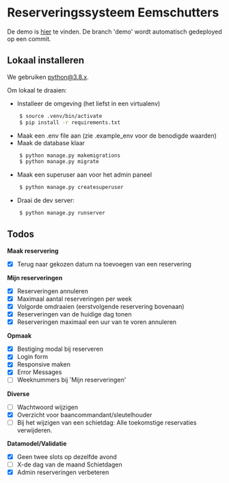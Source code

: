 # Reserveringssysteem Eemschutters

De demo is [hier](https://eemschutters-reserveringen.herokuapp.com/) te vinden. De branch 'demo' wordt automatisch gedeployed op een commit.

## Lokaal installeren
We gebruiken [python@3.8.x](https://www.python.org/downloads/release/python-380/).

Om lokaal te draaien:
    
- Installeer de omgeving (het liefst in een virtualenv)
        
```bash
    $ source .venv/bin/activate
    $ pip install -r requirements.txt
```
- Maak een .env file aan (zie .example_env voor de benodigde waarden)
- Maak de database klaar 

```bash
    $ python manage.py makemigrations
    $ python manage.py migrate
```
- Maak een superuser aan voor het admin paneel
```bash
    $ python manage.py createsuperuser
```
- Draai de dev server:
```bash
    $ python manage.py runserver
```

## Todos

**Maak reservering**
- [x] Terug naar gekozen datum na toevoegen van een reservering


**Mijn reserveringen**
- [x] Reserveringen annuleren
- [x] Maximaal aantal reserveringen per week
- [x] Volgorde omdraaien (eerstvolgende reservering bovenaan)
- [x] Reserveringen van de huidige dag tonen
- [x] Reserveringen maximaal een uur van te voren annuleren

**Opmaak**
- [x] Bestiging modal bij reserveren
- [x] Login form
- [x] Responsive maken
- [x] Error Messages
- [ ] Weeknummers bij 'Mijn reserveringen'

**Diverse**
- [ ] Wachtwoord wijzigen
- [x] Overzicht voor baancommandant/sleutelhouder
- [ ] Bij het wijzigen van een schietdag: Alle toekomstige reservaties verwijderen.

**Datamodel/Validatie**
- [x] Geen twee slots op dezelfde avond
- [ ] X-de dag van de maand Schietdagen
- [x] Admin reserveringen verbeteren